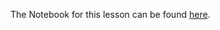
The Notebook for this lesson can be found [here](https://github.com/rmotr-curriculum/base-python-curriculum/blob/master/unit-16-advanced-oop/lesson-1-class-attributes/Class%20Attributes.ipynb).

